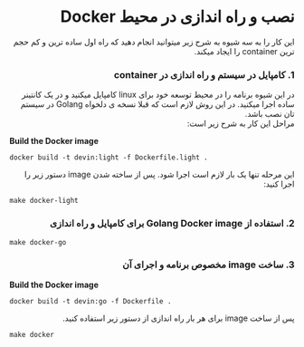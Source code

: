<h1 dir="rtl">
 نصب و راه اندازی در محیط Docker
</h1>
<p dir="rtl">
این کار را به سه شیوه به شرح زیر میتوانید انجام دهید که راه اول ساده ترین و کم حجم ترین container را ایجاد میکند.
</p>
<h3 dir="rtl">
1. کامپایل در سیستم و راه اندازی در container
</h3>
<p dir="rtl">
در این شیوه برنامه را در محیط توسعه خود برای linux کامپایل میکنید و در یک کانتینر ساده اجرا میکنید.
در این روش لازم است که قبلا نسخه ی دلخواه
Golang
 در سیستم تان نصب باشد.
 <br>
 مراحل این کار به شرح زیر است:
</p>

**Build the Docker image**
```
docker build -t devin:light -f Dockerfile.light .
```

<p dir="rtl">
این مرحله تنها یک بار لازم است اجرا شود.
پس از ساخته شدن image
دستور زیر را اجرا کنید:
</p>

```
make docker-light
```

<h3 dir="rtl">
2. استفاده از Golang Docker image برای کامپایل و راه اندازی
</h3>

```
make docker-go
```

<h3 dir="rtl">
3. ساخت image مخصوص برنامه و اجرای آن
</h3>

**Build the Docker image**

```
docker build -t devin:go -f Dockerfile .
```
<p dir="rtl">
پس از ساخت image
برای هر بار راه اندازی از دستور زیر استفاده کنید.
</p>

```
make docker
```
